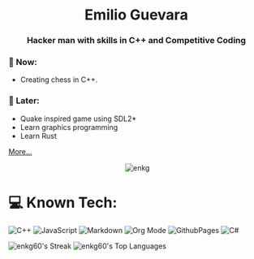 <h1 align="center">Emilio Guevara</h1>
<h3 align="center">Hacker man with skills in C++ and Competitive Coding</h3>


### 💬 Now:
* Creating chess in C++.

### 💭 Later:
* Quake inspired game using SDL2*
* Learn graphics programming
* Learn Rust

[More...](./todo.md)

<p align="center">&nbsp;<img align="center" src="https://github-readme-stats.vercel.app/api?username=enkg60&theme=solarized-light&show_icons=true&hide_border=false&count_private=false" alt="enkg" /></p>
<!-- ![enkg60's Stats](https://github-readme-stats.vercel.app/api?username=enkg60&theme=solarized-light&show_icons=true&hide_border=false&count_private=false) -->

# 💻 Known Tech:
![C++](https://img.shields.io/badge/c++-%2300599C.svg?style=for-the-badge&logo=c%2B%2B&logoColor=white) ![JavaScript](https://img.shields.io/badge/javascript-%23323330.svg?style=for-the-badge&logo=javascript&logoColor=%23F7DF1E) ![Markdown](https://img.shields.io/badge/markdown-%23000000.svg?style=for-the-badge&logo=markdown&logoColor=white) ![Org Mode](https://img.shields.io/badge/orgmode-%2377AA99.svg?style=for-the-badge&logo=org&logoColor=white) ![GithubPages](https://img.shields.io/badge/github%20pages-121013?style=for-the-badge&logo=github&logoColor=white) ![C#](https://img.shields.io/badge/c%23-%23239120.svg?style=for-the-badge&logo=csharp&logoColor=white)

![enkg60's Streak](https://github-readme-streak-stats.herokuapp.com/?user=enkg60&theme=solarized-light&hide_border=false) ![enkg60's Top Languages](https://github-readme-stats.vercel.app/api/top-langs/?username=enkg60&theme=solarized-light&show_icons=true&hide_border=false&layout=compact) 

<!-- ![](https://github-readme-stats.vercel.app/api?username=enkg60&theme=onedark&hide_border=true&include_all_commits=false&count_private=false)<br/> -->

<!-- Proudly created with GPRM ( https://gprm.itsvg.in ) -->

<!--
# 💬 Now:
- Creating chess in C++.

# 💭 Later:
- Quake inspired game using SDL2
- Learn graphics programming

# 💤 Previously:
**enkg60/enkg60** is a ✨ _special_ ✨ repository because its `README.md` (this file) appears on your GitHub profile.

Here are some ideas to get you started:

- 🔭 I’m currently working on ...
- 🌱 I’m currently learning ...
- 👯 I’m looking to collaborate on ...
- 🤔 I’m looking for help with ...
- 💬 Ask me about ...
- 📫 How to reach me: ...
- 😄 Pronouns: ...
- ⚡ Fun fact: ...
-->
